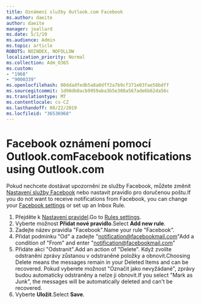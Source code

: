 ```yaml
---
title: Oznámení služby Outlook.com Facebook
ms.author: daeite
author: daeite
manager: joallard
ms.date: 5/1/19
ms.audience: Admin
ms.topic: article
ROBOTS: NOINDEX, NOFOLLOW
localization_priority: Normal
ms.collection: Adm_O365
ms.custom:
- "1968"
- "9000339"
ms.openlocfilehash: 80ddadfedb5a8a0dff2a7b9cf371e03fae58bdff
ms.sourcegitcommit: 1d98db8acb9959aba3b5e308a567ade6b62da56c
ms.translationtype: MT
ms.contentlocale: cs-CZ
ms.lasthandoff: 08/22/2019
ms.locfileid: "36536968"
---
```

# <a name="facebook-notifications-using-outlookcom"></a><span data-ttu-id="e5643-102">Facebook oznámení pomocí Outlook.com</span><span class="sxs-lookup"><span data-stu-id="e5643-102">Facebook notifications using Outlook.com</span></span>

<span data-ttu-id="e5643-103">Pokud nechcete dostávat upozornění ze služby Facebook, můžete změnit [Nastavení služby Facebook](https://www.facebook.com/settings?tab=notifications) nebo nastavit pravidlo pro doručenou poštu.</span><span class="sxs-lookup"><span data-stu-id="e5643-103">If you do not want to receive notifications from Facebook, you can change your [Facebook settings](https://www.facebook.com/settings?tab=notifications) or set up an Inbox Rule.</span></span>

1. <span data-ttu-id="e5643-104">Přejděte k [Nastavení pravidel](https://outlook.live.com/mail/options/mail/rules/inboxRules).</span><span class="sxs-lookup"><span data-stu-id="e5643-104">Go to [Rules settings](https://outlook.live.com/mail/options/mail/rules/inboxRules).</span></span>
1. <span data-ttu-id="e5643-105">Vyberte možnost **Přidat nové pravidlo**.</span><span class="sxs-lookup"><span data-stu-id="e5643-105">Select **Add new rule**.</span></span>
1. <span data-ttu-id="e5643-106">Zadejte název pravidla "Facebook".</span><span class="sxs-lookup"><span data-stu-id="e5643-106">Name your rule "Facebook".</span></span>
1. <span data-ttu-id="e5643-107">Přidat podmínku "Od" a zadejte "notification@facebookmail.com"</span><span class="sxs-lookup"><span data-stu-id="e5643-107">Add a condition of "From" and enter "notification@facebookmail.com"</span></span>
1. <span data-ttu-id="e5643-108">Přidáte akci "Odstranit".</span><span class="sxs-lookup"><span data-stu-id="e5643-108">Add an action of "Delete".</span></span> <span data-ttu-id="e5643-109">Když zvolíte odstranění zprávy zůstanou v odstraněné položky a obnovit.</span><span class="sxs-lookup"><span data-stu-id="e5643-109">Choosing Delete means the messages remain in your Deleted Items and can be recovered.</span></span> <span data-ttu-id="e5643-110">Pokud vyberete možnost "Označit jako nevyžádané", zprávy budou automaticky odstraněny a nelze ji obnovit.</span><span class="sxs-lookup"><span data-stu-id="e5643-110">If you select "Mark as Junk", the messages will be automatically deleted and can't be recovered.</span></span>
1. <span data-ttu-id="e5643-111">Vyberte **Uložit**.</span><span class="sxs-lookup"><span data-stu-id="e5643-111">Select **Save**.</span></span>